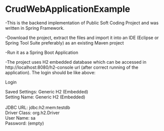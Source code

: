 # CrudWebApplicationExample

-This is the backend implementation of Public Soft Coding Project and was written in Spring Framework.

-Download the project, extract the files and import it into an IDE (Eclipse or Spring Tool Suite preferably) as an existing Maven project 

-Run it as a Spring Boot Application

-The project uses H2 embedded database which can be accessed in http://localhost:8080/h2-console url (after correct running of the application). The login should be like above:

Login

Saved Settings:  Generic H2 (Embedded) <br>
Setting Name:  Generic H2 (Embedded)<br>
<br>
JDBC URL:  jdbc:h2:mem:testdb <br>
Driver Class:  org.h2.Driver <br>
User Name:  sa <br>
Password: (empty)<br>


